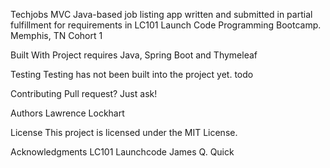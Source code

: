 Techjobs MVC
Java-based job listing app written and submitted in partial fulfillment for requirements in LC101 Launch Code Programming Bootcamp. Memphis, TN Cohort 1

Built With
Project requires Java, Spring Boot and Thymeleaf

Testing
Testing has not been built into the project yet. todo

Contributing
Pull request? Just ask!

Authors
Lawrence Lockhart

License
This project is licensed under the MIT License.

Acknowledgments
LC101
Launchcode
James Q. Quick
